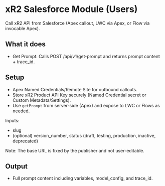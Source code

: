 # xR2 Salesforce Module (Users)

Call xR2 API from Salesforce (Apex callout, LWC via Apex, or Flow via invocable Apex).

## What it does
- Get Prompt: Calls POST /api/v1/get-prompt and returns prompt content + trace_id.

## Setup
- Apex Named Credentials/Remote Site for outbound callouts.
- Store xR2 Product API Key securely (Named Credential secret or Custom Metadata/Settings).
- Use `getPrompt` from server-side (Apex) and expose to LWC or Flows as needed.

Inputs:
- slug
- (optional) version_number, status (draft, testing, production, inactive, deprecated)

Note: The base URL is fixed by the publisher and not user-editable.

## Output
- Full prompt content including variables, model_config, and trace_id.
